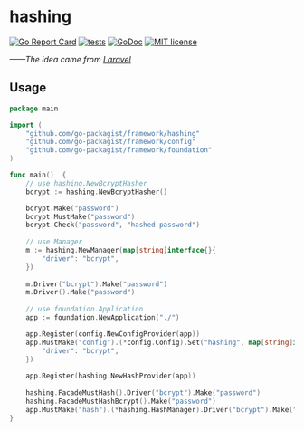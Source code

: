 # hashing

[![Go Report Card](https://goreportcard.com/badge/github.com/go-packagist/framework)](https://goreportcard.com/report/github.com/go-packagist/framework)
[![tests](https://github.com/go-packagist/framework/actions/workflows/go.yml/badge.svg)](https://github.com/go-packagist/framework/actions/workflows/go.yml)
[![GoDoc](https://pkg.go.dev/badge/github.com/go-packagist/framework/hashing)](https://pkg.go.dev/github.com/go-packagist/framework/hashing)
[![MIT license](https://img.shields.io/badge/license-MIT-brightgreen.svg)](https://opensource.org/licenses/MIT)

_——The idea came from [Laravel](https://github.com/laravel)_

## Usage


```go
package main

import (
	"github.com/go-packagist/framework/hashing"
	"github.com/go-packagist/framework/config"
	"github.com/go-packagist/framework/foundation"
)

func main()  {
	// use hashing.NewBcryptHasher
	bcrypt := hashing.NewBcryptHasher()

	bcrypt.Make("password")
	bcrypt.MustMake("password")
	bcrypt.Check("password", "hashed password")
	
	// use Manager
	m := hashing.NewManager(map[string]interface{}{
		"driver": "bcrypt",
    })
	
	m.Driver("bcrypt").Make("password")
	m.Driver().Make("password")
	
	// use foundation.Application
	app := foundation.NewApplication("./")

	app.Register(config.NewConfigProvider(app))
	app.MustMake("config").(*config.Config).Set("hashing", map[string]interface{}{
		"driver": "bcrypt",
	})
	
	app.Register(hashing.NewHashProvider(app))
	
	hashing.FacadeMustHash().Driver("bcrypt").Make("password")
	hashing.FacadeMustHashBcrypt().Make("password")
	app.MustMake("hash").(*hashing.HashManager).Driver("bcrypt").Make("password")
}
```

